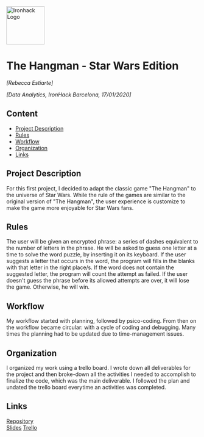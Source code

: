 <img src="https://bit.ly/2VnXWr2" alt="Ironhack Logo" width="100"/>

# The Hangman - Star Wars Edition
*[Rebecca Estiarte]*

*[Data Analytics, IronHack Barcelona, 17/01/2020]*

## Content
- [Project Description](#project-description)
- [Rules](#rules)
- [Workflow](#workflow)
- [Organization](#organization)
- [Links](#links)

## Project Description
For this first project, I decided to adapt the classic game "The Hangman" to the universe of Star Wars. While the rule of the games are similar to the original version of "The Hangman", the user experience is customize to make the game more enjoyable for Star Wars fans.

## Rules
The user will be given an encrypted phrase: a series of dashes equivalent to the number of letters in the phrase. He will be asked to guess one letter at a time to solve the word puzzle, by inserting it on its keyboard. If the user suggests a letter that occurs in the word, the program will fills in the blanks with that letter in the right place/s. If the word does not contain the suggested letter, the program will count the attempt as failed. If the user doesn't guess the phrase before its allowed attempts are over, it will lose the game. Otherwise, he will win.

## Workflow
My workflow started with planning, followed by psico-coding. From then on the workflow became circular: with a cycle of coding and debugging. Many times the planning had to be updated due to time-management issues.

## Organization
I organized my work using a trello board. I wrote down all deliverables for the project and then broke-down all the activities I needed to accomplish to finalize the code, which was the main deliverable. I followed the plan and undated the trello board everytime an activities was completed. 

## Links

[Repository](https://github.com/rebeccaestiarte/Project-Week-1-Build-Your-Own-Game)  
[Slides](https://drive.google.com/open?id=1vWyceihtXIW4QQvnplP51Tm9xeD0PsAl)
[Trello](https://trello.com/b/aoz5216D/project-1-build-your-own-game-rebecca)  
